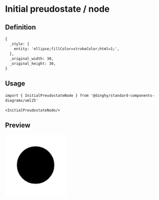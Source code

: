 # Initial preudostate / node

## Definition

```
{
  _style: { 
    entity: 'ellipse;fillColor=strokeColor;html=1;',
  },
  _original_width: 30,
  _original_height: 30,
}
```

## Usage

```
import { InitialPreudostateNode } from '@dinghy/standard-components-diagrams/uml25'

<InitialPreudostateNode/>
```

## Preview

<img src="./initial-preudostate-node.png" width="200"/>
